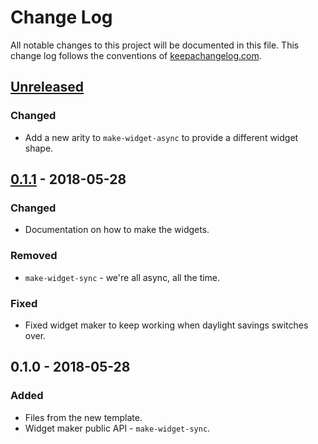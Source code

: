# Change Log
All notable changes to this project will be documented in this file. This change log follows the conventions of [keepachangelog.com](http://keepachangelog.com/).

## [Unreleased]
### Changed
- Add a new arity to `make-widget-async` to provide a different widget shape.

## [0.1.1] - 2018-05-28
### Changed
- Documentation on how to make the widgets.

### Removed
- `make-widget-sync` - we're all async, all the time.

### Fixed
- Fixed widget maker to keep working when daylight savings switches over.

## 0.1.0 - 2018-05-28
### Added
- Files from the new template.
- Widget maker public API - `make-widget-sync`.

[Unreleased]: https://github.com/your-name/using-pedestal-with-component/compare/0.1.1...HEAD
[0.1.1]: https://github.com/your-name/using-pedestal-with-component/compare/0.1.0...0.1.1
